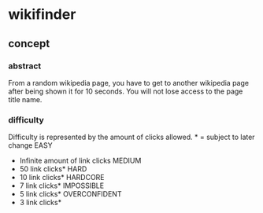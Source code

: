 # wikifinder
## concept
### abstract
From a random wikipedia page, you have to get to another wikipedia page after being shown it for 10 seconds.
You will not lose access to the page title name.

### difficulty
Difficulty is represented by the amount of clicks allowed.
\* = subject to later change
EASY
- Infinite amount of link clicks
MEDIUM
- 50 link clicks\*
HARD
- 10 link clicks\*
HARDCORE
- 7 link clicks\*
IMPOSSIBLE
- 5 link clicks\*
OVERCONFIDENT
- 3 link clicks\*